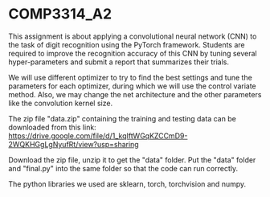 # COMP3314_A2

This assignment is about applying a convolutional neural network (CNN) to the task of digit recognition using the PyTorch framework. Students are required to improve the recognition accuracy of this CNN by tuning several hyper-parameters and submit a report that summarizes their trials.

We will use different optimizer to try to find the best settings and tune the parameters for each optimizer, during which we will use the control variate method. Also, we may change the net architecture and the other parameters like the convolution kernel size.

The zip file "data.zip" containing the training and testing data can be downloaded from this link: https://drive.google.com/file/d/1_kqIftWGqKZCCmD9-2WQKHGgLgNyufRt/view?usp=sharing

Download the zip file, unzip it to get the "data" folder. Put the "data" folder and "final.py" into the same folder so that the code can run correctly.

The python libraries we used are sklearn, torch, torchvision and numpy.
